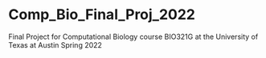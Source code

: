 # Comp_Bio_Final_Proj_2022
Final Project for Computational Biology course BIO321G at the University of Texas at Austin Spring 2022
